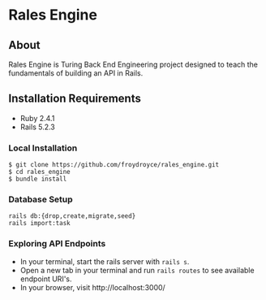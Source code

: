# Rales Engine

## About
Rales Engine is Turing Back End Engineering project designed to teach the fundamentals of building an API in Rails. 

## Installation Requirements 
* Ruby 2.4.1
* Rails 5.2.3

### Local Installation 
```
$ git clone https://github.com/froydroyce/rales_engine.git
$ cd rales_engine
$ bundle install
```

### Database Setup
```
rails db:{drop,create,migrate,seed}
rails import:task
```

### Exploring API Endpoints
* In your terminal, start the rails server with `rails s`. 
* Open a new tab in your terminal and run `rails routes` to see available endpoint URI's. 
* In your browser, visit http://localhost:3000/
